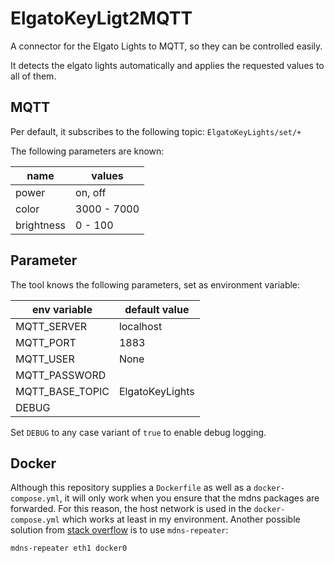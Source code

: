 # ElgatoKeyLigt2MQTT
A connector for the Elgato Lights to MQTT, so they can be controlled easily.

It detects the elgato lights automatically and applies the requested values to all of them.

## MQTT

Per default, it subscribes to the following topic: `ElgatoKeyLights/set/+`

The following parameters are known:

| name       | values       |
|------------|--------------|
| power      | on, off      |
| color      | 3000 - 7000  |
| brightness | 0 - 100      |

## Parameter
The tool knows the following parameters, set as environment variable:

| env variable    | default value   |
|-----------------|-----------------|
| MQTT_SERVER     | localhost       |
| MQTT_PORT       | 1883            |
| MQTT_USER       | None            |
| MQTT_PASSWORD   |                 |
| MQTT_BASE_TOPIC | ElgatoKeyLights |
| DEBUG           |                 |

Set `DEBUG` to any case variant of `true` to enable debug logging. 

## Docker
Although this repository supplies a `Dockerfile` as well as a `docker-compose.yml`, it will only work when you ensure that the mdns packages are forwarded. For this reason, the host network is used in the `docker-compose.yml` which works at least in my environment. Another possible solution from [stack overflow](https://stackoverflow.com/questions/30646943/how-to-avahi-browse-from-a-docker-container) is to use `mdns-repeater`:

`mdns-repeater eth1 docker0`
